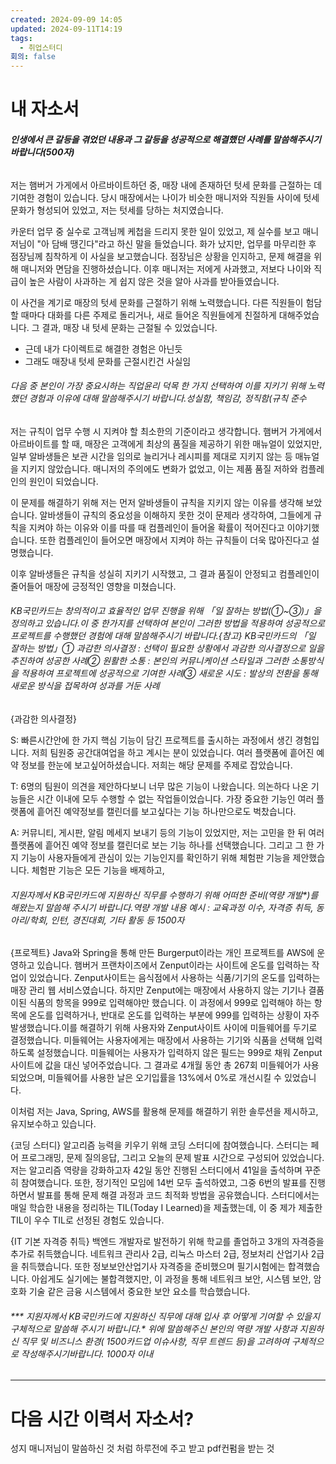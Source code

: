 ```yaml
---
created: 2024-09-09 14:05
updated: 2024-09-11T14:19
tags:
  - 취업스터디
회의: false
---
```

# 내 자소서
###### **인생에서 큰 갈등을 겪었던 내용과 그 갈등을 성공적으로 해결했던 사례를 말씀해주시기 바랍니다(500자)**
저는 햄버거 가게에서 아르바이트하던 중, 매장 내에 존재하던 텃세 문화를 근절하는 데 기여한 경험이 있습니다. 당시 매장에서는 나이가 비슷한 매니저와 직원들 사이에 텃세 문화가 형성되어 있었고, 저는 텃세를 당하는 처지였습니다.

카운터 업무 중 실수로 고객님께 케첩을 드리지 못한 일이 있었고, 제 실수를 보고 매니저님이 "아 담배 땡긴다"라고 하신 말을 들었습니다. 화가 났지만, 업무를 마무리한 후 점장님께 침착하게 이 사실을 보고했습니다. 점장님은 상황을 인지하고, 문제 해결을 위해 매니저와 면담을 진행하셨습니다. 이후 매니저는 저에게 사과했고, 저보다 나이와 직급이 높은 사람이 사과하는 게 쉽지 않은 것을 알아 사과를 받아들였습니다.

이 사건을 계기로 매장의 텃세 문화를 근절하기 위해 노력했습니다. 다른 직원들이 험담할 때마다 대화를 다른 주제로 돌리거나, 새로 들어온 직원들에게 친절하게 대해주었습니다. 그 결과, 매장 내 텃세 문화는 근절될 수 있었습니다.


- 근데 내가 다이렉트로 해결한 경험은 아닌듯
- 그래도 매장내 텃세 문화를 근절시킨건 사실임
###### 다음 중 본인이 가장 중요시하는 직업윤리 덕목 한 가지 선택하여 이를 지키기 위해 노력했던 경험과 이유에 대해 말씀해주시기 바랍니다.성실함, 책임감, 정직함(규칙 준수

저는 규칙이 업무 수행 시 지켜야 할 최소한의 기준이라고 생각합니다. 햄버거 가게에서 아르바이트를 할 때, 매장은 고객에게 최상의 품질을 제공하기 위한 매뉴얼이 있었지만, 일부 알바생들은 보관 시간을 임의로 늘리거나 레시피를 제대로 지키지 않는 등 매뉴얼을 지키지 않았습니다. 매니저의 주의에도 변화가 없었고, 이는 제품 품질 저하와 컴플레인의 원인이 되었습니다.

이 문제를 해결하기 위해 저는 먼저 알바생들이 규칙을 지키지 않는 이유를 생각해 보았습니다. 알바생들이 규칙의 중요성을 이해하지 못한 것이 문제라 생각하여, 그들에게 규칙을 지켜야 하는 이유와 이를 따를 때 컴플레인이 들어올 확률이 적어진다고 이야기했습니다. 또한 컴플레인이 들어오면 매장에서 지켜야 하는 규칙들이 더욱 많아진다고 설명했습니다.

이후 알바생들은 규칙을 성실히 지키기 시작했고, 그 결과 품질이 안정되고 컴플레인이 줄어들어 매장에 긍정적인 영향을 미쳤습니다.

###### KB국민카드는 창의적이고 효율적인 업무 진행을 위해 「일 잘하는 방법(①~③)」을 정의하고 있습니다.이 중 한가지를 선택하여 본인이 그러한 방법을 적용하여 성공적으로 프로젝트를 수행했던 경험에 대해 말씀해주시기 바랍니다.{참고} KB국민카드의 「일 잘하는 방법」① 과감한 의사결정 : 선택이 필요한 상황에서 과감한 의사결정으로 일을 추진하여 성공한 사례② 원활한 소통 : 본인의 커뮤니케이션 스타일과 그러한 소통방식을 적용하여 프로젝트에 성공적으로 기여한 사례③ 새로운 시도 : 발상의 전환을 통해 새로운 방식을 접목하여 성과를 거둔 사례




{과감한 의사결정}

S: 
빠른시간안에 한 가지 핵심 기능이 담긴 프로젝트를 출시하는 과정에서 생긴 경험입니다. 저희 팀원중 공간대여업을 하고 계시는 분이 있었습니다. 여러 플랫폼에 흩어진 예약 정보를 한눈에 보고싶어하셨습니다. 저희는 해당 문제를 주제로 잡았습니다.

T: 
6명의 팀원이 의견을 제안하다보니 너무 많은 기능이 나왔습니다. 의논하다 나온 기능들은 시간 이내에 모두 수행할 수 없는 작업들이었습니다. 가장 중요한 기능인 여러 플랫폼에 흩어진 예약정보를 캘린더를 보고싶다는 기능 하나만으로도 벅찼습니다. 

A: 
커뮤니티, 게시판, 알림 메세지 보내기 등의 기능이 있었지만, 저는 고민을 한 뒤 여러 플랫폼에 흩어진 예약 정보를 캘린더로 보는 기능 하나를 선택했습니다. 그리고 그 한 가지 기능이 사용자들에게 관심이 있는 기능인지를 확인하기 위해 체험판 기능을 제안했습니다. 체험판 기능은 모든 기능을 배제하고, 

###### 지원자께서 KB국민카드에 지원하신 직무를 수행하기 위해 어떠한 준비(역량 개발*)를 해왔는지 말씀해 주시기 바랍니다.역량 개발 내용 예시 : 교육과정 이수, 자격증 취득, 동아리/학회, 인턴, 경진대회, 기타 활동 등 1500자
{프로젝트}
Java와 Spring을 통해 만든 Burgerput이라는 개인 프로젝트를 AWS에 운영하고 있습니다. 햄버거 프랜차이즈에서 Zenput이라는 사이트에 온도를 입력하는 작업이 있었습니다. Zenput사이트는 음식점에서 사용하는 식품/기기의 온도를 입력하는 매장 관리 웹 서비스였습니다. 하지만 Zenput에는 매장에서 사용하지 않는 기기나 결품이된 식품의 항목을 999로 입력해야만 했습니다. 이 과정에서 999로 입력해야 하는 항목에 온도를 입력하거나, 반대로 온도를 입력하는 부분에 999를 입력하는 상황이 자주 발생했습니다.이를 해결하기 위해 사용자와 Zenput사이트 사이에 미들웨어를 두기로 결정했습니다. 미들웨어는 사용자에게는 매장에서 사용하는 기기와 식품을 선택해 입력하도록 설정했습니다. 미들웨어는 사용자가 입력하지 않은 필드는 999로 채워 Zenput사이트에 값을 대신 넣어주었습니다.
그 결과로 4개월 동안 총 267회 미들웨어가 사용되었으며, 미들웨어를 사용한 날은 오기입률을 13%에서 0%로 개선시킬 수 있었습니다.

이처럼 저는 Java, Spring, AWS를 활용해 문제를 해결하기 위한 솔루션을 제시하고, 유지보수하고 있습니다.

{코딩 스터디}
알고리즘 능력을 키우기 위해 코딩 스터디에 참여했습니다. 스터디는 페어 프로그래밍, 문제 질의응답, 그리고 오늘의 문제 발표 시간으로 구성되어 있었습니다. 저는 알고리즘 역량을 강화하고자 42일 동안 진행된 스터디에서 41일을 출석하며 꾸준히 참여했습니다. 또한, 정기적인 모임에 14번 모두 출석하였고, 그중 6번의 발표를 진행하면서 발표를 통해 문제 해결 과정과 코드 최적화 방법을 공유했습니다. 스터디에서는 매일 학습한 내용을 정리하는 TIL(Today I Learned)을 제출했는데, 이 중 제가 제출한 TIL이 우수 TIL로 선정된 경험도 있습니다.

{IT 기본 자격증 취득}
백엔드 개발자로 발전하기 위해 학교를 졸업하고 3개의 자격증을 추가로 취득했습니다.
네트워크 관리사 2급, 리눅스 마스터 2급, 정보처리 산업기사 2급을 취득했습니다. 또한 정보보안산업기사 자격증을 준비했으며 필기시험에는 합격했습니다. 아쉽게도 실기에는 불합격했지만, 이 과정을 통해 네트워크 보안, 시스템 보안, 암호화 기술 같은 금융 시스템에서 중요한 보안 요소를 학습했습니다.

###### *** 지원자께서 KB국민카드에 지원하신 직무에 대해 입사 후 어떻게 기여할 수 있을지 구체적으로 말씀해 주시기 바랍니다.* 위에 말씀해주신 본인의 역량 개발 사항과 지원하신 직무 및 비즈니스 환경( 1500카드업 이슈사항, 직무 트렌드 등)을 고려하여 구체적으로 작성해주시기바랍니다. 1000자 이내





---
# 다음 시간 이력서 자소서?
성지 매니저님이 말씀하신 것 처럼 하루전에 주고 받고 pdf컨펌을 받는 것